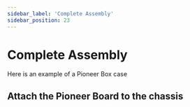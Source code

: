 ```yaml
---
sidebar_label: 'Complete Assembly'
sidebar_position: 23
---
```

# Complete Assembly
Here is an example of a Pioneer Box case
## Attach the Pioneer Board to the chassis